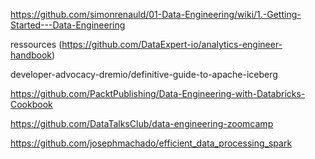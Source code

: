 https://github.com/simonrenauld/01-Data-Engineering/wiki/1.-Getting-Started---Data-Engineering


ressources (https://github.com/DataExpert-io/analytics-engineer-handbook)

developer-advocacy-dremio/definitive-guide-to-apache-iceberg

https://github.com/PacktPublishing/Data-Engineering-with-Databricks-Cookbook


https://github.com/DataTalksClub/data-engineering-zoomcamp


https://github.com/josephmachado/efficient_data_processing_spark
